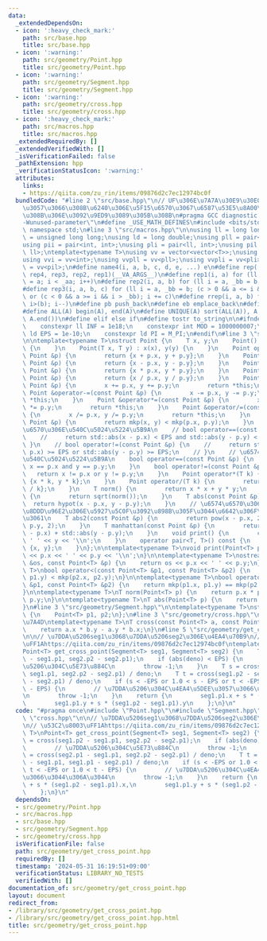 ```yaml
---
data:
  _extendedDependsOn:
  - icon: ':heavy_check_mark:'
    path: src/base.hpp
    title: src/base.hpp
  - icon: ':warning:'
    path: src/geometry/Point.hpp
    title: src/geometry/Point.hpp
  - icon: ':warning:'
    path: src/geometry/Segment.hpp
    title: src/geometry/Segment.hpp
  - icon: ':warning:'
    path: src/geometry/cross.hpp
    title: src/geometry/cross.hpp
  - icon: ':heavy_check_mark:'
    path: src/macros.hpp
    title: src/macros.hpp
  _extendedRequiredBy: []
  _extendedVerifiedWith: []
  _isVerificationFailed: false
  _pathExtension: hpp
  _verificationStatusIcon: ':warning:'
  attributes:
    links:
    - https://qiita.com/zu_rin/items/09876d2c7ec12974bc0f
  bundledCode: "#line 2 \"src/base.hpp\"\n// UF\u306E\u7A7A\u30E9\u30E0\u30C0\u6E21\
    \u3057\u3066\u308B\u6240\u306E\u5F15\u6570\u3067\u6587\u53E5\u8A00\u308F\u308C\
    \u308B\u306E\u3092\u9ED9\u3089\u305B\u308B\n#pragma GCC diagnostic ignored \"\
    -Wunused-parameter\"\n#define _USE_MATH_DEFINES\n#include <bits/stdc++.h>\nusing\
    \ namespace std;\n#line 3 \"src/macros.hpp\"\n\nusing ll = long long;\nusing ull\
    \ = unsigned long long;\nusing ld = long double;\nusing pll = pair<ll, ll>;\n\
    using pii = pair<int, int>;\nusing pli = pair<ll, int>;\nusing pil = pair<int,\
    \ ll>;\ntemplate<typename T>\nusing vv = vector<vector<T>>;\nusing vvl = vv<ll>;\n\
    using vvi = vv<int>;\nusing vvpll = vv<pll>;\nusing vvpli = vv<pli>;\nusing vvpil\
    \ = vv<pil>;\n#define name4(i, a, b, c, d, e, ...) e\n#define rep(...) name4(__VA_ARGS__,\
    \ rep4, rep3, rep2, rep1)(__VA_ARGS__)\n#define rep1(i, a) for (ll i = 0, _aa\
    \ = a; i < _aa; i++)\n#define rep2(i, a, b) for (ll i = a, _bb = b; i < _bb; i++)\n\
    #define rep3(i, a, b, c) for (ll i = a, _bb = b; (c > 0 && a <= i && i < _bb)\
    \ or (c < 0 && a >= i && i > _bb); i += c)\n#define rrep(i, a, b) for (ll i=(a);\
    \ i>(b); i--)\n#define pb push_back\n#define eb emplace_back\n#define mkp make_pair\n\
    #define ALL(A) begin(A), end(A)\n#define UNIQUE(A) sort(ALL(A)), A.erase(unique(ALL(A)),\
    \ A.end())\n#define elif else if\n#define tostr to_string\n\n#ifndef CONSTANTS\n\
    \    constexpr ll INF = 1e18;\n    constexpr int MOD = 1000000007;\n    constexpr\
    \ ld EPS = 1e-10;\n    constexpr ld PI = M_PI;\n#endif\n#line 3 \"src/geometry/Point.hpp\"\
    \n\ntemplate<typename T>\nstruct Point {\n    T x, y;\n    Point() : x(0), y(0)\
    \ {\n    }\n    Point(T x, T y) : x(x), y(y) {\n    }\n    Point operator+(const\
    \ Point &p) {\n        return {x + p.x, y + p.y};\n    }\n    Point operator-(const\
    \ Point &p) {\n        return {x - p.x, y - p.y};\n    }\n    Point operator*(const\
    \ Point &p) {\n        return {x * p.x, y * p.y};\n    }\n    Point operator/(const\
    \ Point &p) {\n        return {x / p.x, y / p.y};\n    }\n    Point &operator+=(const\
    \ Point &p) {\n        x += p.x, y += p.y;\n        return *this;\n    }\n   \
    \ Point &operator-=(const Point &p) {\n        x -= p.x, y -= p.y;\n        return\
    \ *this;\n    }\n    Point &operator*=(const Point &p) {\n        x *= p.x, y\
    \ *= p.y;\n        return *this;\n    }\n    Point &operator/=(const Point &p)\
    \ {\n        x /= p.x, y /= p.y;\n        return *this;\n    }\n    bool operator<(const\
    \ Point &p) {\n        return mkp(x, y) < mkp(p.x, p.y);\n    }\n    // \u5B9F\
    \u6570\u306E\u540C\u5024\u5224\u5B9A\n    // bool operator==(const Point &p) {\n\
    \    //     return std::abs(x - p.x) < EPS and std::abs(y - p.y) < EPS;\n    //\
    \ }\n    // bool operator!=(const Point &p) {\n    //     return std::abs(x -\
    \ p.x) >= EPS or std::abs(y - p.y) >= EPS;\n    // }\n    // \u6574\u6570\u306E\
    \u540C\u5024\u5224\u5B9A\n    bool operator==(const Point &p) {\n        return\
    \ x == p.x and y == p.y;\n    }\n    bool operator!=(const Point &p) {\n     \
    \   return x != p.x or y != p.y;\n    }\n    Point operator*(T k) {\n        return\
    \ {x * k, y * k};\n    }\n    Point operator/(T k) {\n        return {x / k, y\
    \ / k};\n    }\n    T norm() {\n        return x * x + y * y;\n    }\n    T abs()\
    \ {\n        return sqrt(norm());\n    }\n    T abs(const Point &p) {\n      \
    \  return hypot(x - p.x, y - p.y);\n    }\n    // \u6574\u6570\u306E\u307E\u307E\
    \u8DDD\u96E2\u306E\u5927\u5C0F\u3092\u898B\u305F\u3044\u6642\u306F\u3053\u3063\
    \u3061\n    T abs2(const Point &p) {\n        return pow(x - p.x, 2) + pow(y -\
    \ p.y, 2);\n    }\n    T manhattan(const Point &p) {\n        return std::abs(x\
    \ - p.x) + std::abs(y - p.y);\n    }\n    void print() {\n        cout << x <<\
    \ ' ' << y << '\\n';\n    }\n    operator pair<T, T>() const {\n        return\
    \ {x, y};\n    }\n};\n\ntemplate<typename T>\nvoid print(Point<T> p) {\n    cout\
    \ << p.x << ' ' << p.y << '\\n';\n}\n\ntemplate<typename T>\nostream &operator<<(ostream\
    \ &os, const Point<T> &p) {\n    return os << p.x << ' ' << p.y;\n}\n\ntemplate<typename\
    \ T>\nbool operator<(const Point<T> &p1, const Point<T> &p2) {\n    return mkp(p1.x,\
    \ p1.y) < mkp(p2.x, p2.y);\n}\n\ntemplate<typename T>\nbool operator==(const Point<T>\
    \ &p1, const Point<T> &p2) {\n    return mkp(p1.x, p1.y) == mkp(p2.x, p2.y);\n\
    }\n\ntemplate<typename T>\nT norm(Point<T> p) {\n    return p.x * p.x + p.y *\
    \ p.y;\n}\n\ntemplate<typename T>\nT abs(Point<T> p) {\n    return sqrt(norm(p));\n\
    }\n#line 3 \"src/geometry/Segment.hpp\"\n\ntemplate<typename T>\nstruct Segment\
    \ {\n    Point<T> p1, p2;\n};\n#line 3 \"src/geometry/cross.hpp\"\n\n// \u5916\
    \u7A4D\ntemplate<typename T>\nT cross(const Point<T> a, const Point<T> b) {\n\
    \    return a.x * b.y - a.y * b.x;\n}\n#line 5 \"src/geometry/get_cross_point.hpp\"\
    \n\n// \u7DDA\u5206seg1\u3068\u7DDA\u5206seg2\u306E\u4EA4\u70B9\n// \u53C2\u8003\
    \uFF1Ahttps://qiita.com/zu_rin/items/09876d2c7ec12974bc0f\ntemplate<typename T>\n\
    Point<T> get_cross_point(Segment<T> seg1, Segment<T> seg2) {\n    T deno = cross(seg1.p2\
    \ - seg1.p1, seg2.p2 - seg2.p1);\n    if (abs(deno) < EPS) {\n        // \u7DDA\
    \u5206\u304C\u5E73\u884C\n        throw -1;\n    }\n    T s = cross(seg2.p1 -\
    \ seg1.p1, seg2.p2 - seg2.p1) / deno;\n    T t = cross(seg1.p2 - seg1.p1, seg1.p1\
    \ - seg2.p1) / deno;\n    if (s < -EPS or 1.0 < s - EPS or t < -EPS or 1.0 < t\
    \ - EPS) {\n        // \u7DDA\u5206\u304C\u4EA4\u5DEE\u3057\u3066\u3044\u306A\u3044\
    \n        throw -1;\n    }\n    return {\n        seg1.p1.x + s * (seg1.p2 - seg1.p1).x,\n\
    \        seg1.p1.y + s * (seg1.p2 - seg1.p1).y\n    };\n}\n"
  code: "#pragma once\n#include \"Point.hpp\"\n#include \"Segment.hpp\"\n#include\
    \ \"cross.hpp\"\n\n// \u7DDA\u5206seg1\u3068\u7DDA\u5206seg2\u306E\u4EA4\u70B9\
    \n// \u53C2\u8003\uFF1Ahttps://qiita.com/zu_rin/items/09876d2c7ec12974bc0f\ntemplate<typename\
    \ T>\nPoint<T> get_cross_point(Segment<T> seg1, Segment<T> seg2) {\n    T deno\
    \ = cross(seg1.p2 - seg1.p1, seg2.p2 - seg2.p1);\n    if (abs(deno) < EPS) {\n\
    \        // \u7DDA\u5206\u304C\u5E73\u884C\n        throw -1;\n    }\n    T s\
    \ = cross(seg2.p1 - seg1.p1, seg2.p2 - seg2.p1) / deno;\n    T t = cross(seg1.p2\
    \ - seg1.p1, seg1.p1 - seg2.p1) / deno;\n    if (s < -EPS or 1.0 < s - EPS or\
    \ t < -EPS or 1.0 < t - EPS) {\n        // \u7DDA\u5206\u304C\u4EA4\u5DEE\u3057\
    \u3066\u3044\u306A\u3044\n        throw -1;\n    }\n    return {\n        seg1.p1.x\
    \ + s * (seg1.p2 - seg1.p1).x,\n        seg1.p1.y + s * (seg1.p2 - seg1.p1).y\n\
    \    };\n}\n"
  dependsOn:
  - src/geometry/Point.hpp
  - src/macros.hpp
  - src/base.hpp
  - src/geometry/Segment.hpp
  - src/geometry/cross.hpp
  isVerificationFile: false
  path: src/geometry/get_cross_point.hpp
  requiredBy: []
  timestamp: '2024-05-31 16:19:51+09:00'
  verificationStatus: LIBRARY_NO_TESTS
  verifiedWith: []
documentation_of: src/geometry/get_cross_point.hpp
layout: document
redirect_from:
- /library/src/geometry/get_cross_point.hpp
- /library/src/geometry/get_cross_point.hpp.html
title: src/geometry/get_cross_point.hpp
---
```

